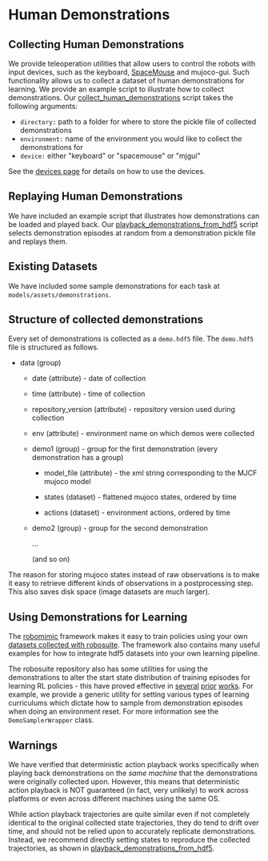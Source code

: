 # Human Demonstrations

## Collecting Human Demonstrations

We provide teleoperation utilities that allow users to control the robots with input devices, such as the keyboard, [SpaceMouse](https://www.3dconnexion.com/spacemouse_compact/en/) and mujoco-gui. Such functionality allows us to collect a dataset of human demonstrations for learning. We provide an example script to illustrate how to collect demonstrations. Our [collect_human_demonstrations](https://github.com/ARISE-Initiative/robosuite/blob/master/robosuite/scripts/collect_human_demonstrations.py) script takes the following arguments:

- `directory:` path to a folder for where to store the pickle file of collected demonstrations
- `environment:` name of the environment you would like to collect the demonstrations for
- `device:` either "keyboard" or "spacemouse" or "mjgui"

See the [devices page](https://robosuite.ai/docs/modules/devices.html) for details on how to use the devices.

## Replaying Human Demonstrations

We have included an example script that illustrates how demonstrations can be loaded and played back. Our [playback_demonstrations_from_hdf5](https://github.com/ARISE-Initiative/robosuite/blob/master/robosuite/scripts/playback_demonstrations_from_hdf5.py) script selects demonstration episodes at random from a demonstration pickle file and replays them.


## Existing Datasets

We have included some sample demonstrations for each task at `models/assets/demonstrations`.


## Structure of collected demonstrations

Every set of demonstrations is collected as a `demo.hdf5` file. The `demo.hdf5` file is structured as follows.

- data (group)

  - date (attribute) - date of collection

  - time (attribute) - time of collection

  - repository_version (attribute) - repository version used during collection

  - env (attribute) - environment name on which demos were collected

  - demo1 (group) - group for the first demonstration (every demonstration has a group)

    - model_file (attribute) - the xml string corresponding to the MJCF mujoco model

    - states (dataset) - flattened mujoco states, ordered by time

    - actions (dataset) - environment actions, ordered by time

  - demo2 (group) - group for the second demonstration

    ... 

    (and so on)

The reason for storing mujoco states instead of raw observations is to make it easy to retrieve different kinds of observations in a postprocessing step. This also saves disk space (image datasets are much larger).


## Using Demonstrations for Learning

The [robomimic](https://arise-initiative.github.io/robomimic-web/) framework makes it easy to train policies using your own [datasets collected with robosuite](https://arise-initiative.github.io/robomimic-web/docs/introduction/datasets.html#robosuite-hdf5-datasets). The framework also contains many useful examples for how to integrate hdf5 datasets into your own learning pipeline.

The robosuite repository also has some utilities for using the demonstrations to alter the start state distribution of training episodes for learning RL policies - this have proved effective in [several](https://arxiv.org/abs/1802.09564) [prior](https://arxiv.org/abs/1807.06919) [works](https://arxiv.org/abs/1804.02717). For example, we provide a generic utility for setting various types of learning curriculums which dictate how to sample from demonstration episodes when doing an environment reset. For more information see the `DemoSamplerWrapper` class.

## Warnings
We have verified that deterministic action playback works specifically when playing back demonstrations on the *same machine* that the demonstrations were originally collected upon. However, this means that deterministic action playback is NOT guaranteed (in fact, very unlikely) to work across platforms or even across different machines using the same OS.

While action playback trajectories are quite similar even if not completely identical to the original collected state trajectories, they do tend to drift over time, and should not be relied upon to accurately replicate demonstrations. Instead, we recommend directly setting states to reproduce the collected trajectories, as shown in [playback_demonstrations_from_hdf5](https://github.com/ARISE-Initiative/robosuite/blob/master/robosuite/scripts/playback_demonstrations_from_hdf5.py).